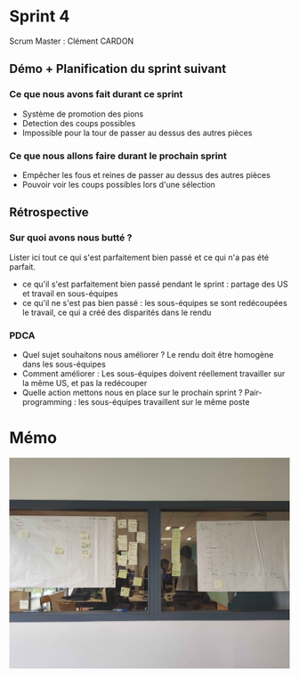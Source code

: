 # Sprint 4

Scrum Master : Clément CARDON

## Démo + Planification du sprint suivant

### Ce que nous avons fait durant ce sprint
- Système de promotion des pions
- Detection des coups possibles
- Impossible pour la tour de passer au dessus des autres pièces

### Ce que nous allons faire durant le prochain sprint
- Empêcher les fous et reines de passer au dessus des autres pièces
- Pouvoir voir les coups possibles lors d'une sélection


## Rétrospective

### Sur quoi avons nous butté ?
Lister ici tout ce qui s'est parfaitement bien passé et ce qui n'a pas été parfait.
* ce qu'il s'est parfaitement bien passé pendant le sprint : partage des US et travail en sous-équipes
* ce qu'il ne s'est pas bien passé : les sous-équipes se sont redécoupées le travail, ce qui a créé des disparités dans le rendu

### PDCA
* Quel sujet souhaitons nous améliorer ? Le rendu doit être homogène dans les sous-équipes
* Comment améliorer : Les sous-équipes doivent réellement travailler sur la même US, et pas la redécouper
* Quelle action mettons nous en place sur le prochain sprint ? Pair-programming : les sous-équipes travaillent sur le même poste

# Mémo
![radiateur + burnUp](./IMG_sprint_4.jpg)